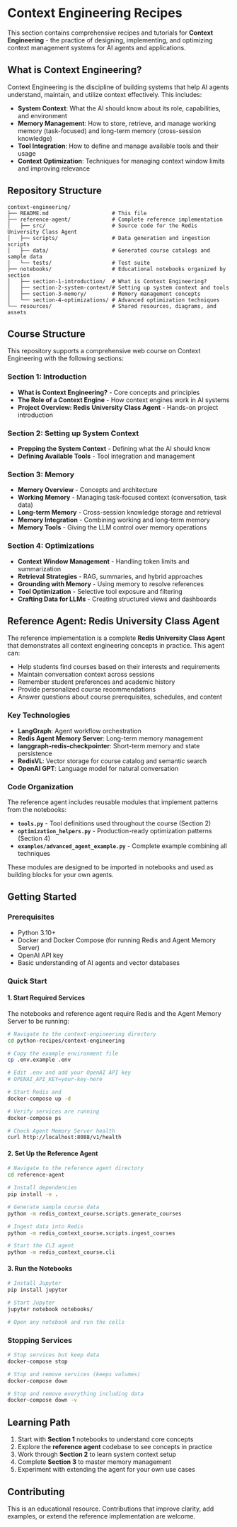 # Context Engineering Recipes

This section contains comprehensive recipes and tutorials for **Context Engineering** - the practice of designing, implementing, and optimizing context management systems for AI agents and applications.

## What is Context Engineering?

Context Engineering is the discipline of building systems that help AI agents understand, maintain, and utilize context effectively. This includes:

- **System Context**: What the AI should know about its role, capabilities, and environment
- **Memory Management**: How to store, retrieve, and manage working memory (task-focused) and long-term memory (cross-session knowledge)
- **Tool Integration**: How to define and manage available tools and their usage
- **Context Optimization**: Techniques for managing context window limits and improving relevance

## Repository Structure

```
context-engineering/
├── README.md                    # This file
├── reference-agent/             # Complete reference implementation
│   ├── src/                     # Source code for the Redis University Class Agent
│   ├── scripts/                 # Data generation and ingestion scripts
│   ├── data/                    # Generated course catalogs and sample data
│   └── tests/                   # Test suite
├── notebooks/                   # Educational notebooks organized by section
│   ├── section-1-introduction/  # What is Context Engineering?
│   ├── section-2-system-context/# Setting up system context and tools
│   ├── section-3-memory/        # Memory management concepts
│   └── section-4-optimizations/ # Advanced optimization techniques
└── resources/                   # Shared resources, diagrams, and assets
```

## Course Structure

This repository supports a comprehensive web course on Context Engineering with the following sections:

### Section 1: Introduction
- **What is Context Engineering?** - Core concepts and principles
- **The Role of a Context Engine** - How context engines work in AI systems
- **Project Overview: Redis University Class Agent** - Hands-on project introduction

### Section 2: Setting up System Context
- **Prepping the System Context** - Defining what the AI should know
- **Defining Available Tools** - Tool integration and management

### Section 3: Memory
- **Memory Overview** - Concepts and architecture
- **Working Memory** - Managing task-focused context (conversation, task data)
- **Long-term Memory** - Cross-session knowledge storage and retrieval
- **Memory Integration** - Combining working and long-term memory
- **Memory Tools** - Giving the LLM control over memory operations

### Section 4: Optimizations
- **Context Window Management** - Handling token limits and summarization
- **Retrieval Strategies** - RAG, summaries, and hybrid approaches
- **Grounding with Memory** - Using memory to resolve references
- **Tool Optimization** - Selective tool exposure and filtering
- **Crafting Data for LLMs** - Creating structured views and dashboards

## Reference Agent: Redis University Class Agent

The reference implementation is a complete **Redis University Class Agent** that demonstrates all context engineering concepts in practice. This agent can:

- Help students find courses based on their interests and requirements
- Maintain conversation context across sessions
- Remember student preferences and academic history
- Provide personalized course recommendations
- Answer questions about course prerequisites, schedules, and content

### Key Technologies

- **LangGraph**: Agent workflow orchestration
- **Redis Agent Memory Server**: Long-term memory management
- **langgraph-redis-checkpointer**: Short-term memory and state persistence
- **RedisVL**: Vector storage for course catalog and semantic search
- **OpenAI GPT**: Language model for natural conversation

### Code Organization

The reference agent includes reusable modules that implement patterns from the notebooks:

- **`tools.py`** - Tool definitions used throughout the course (Section 2)
- **`optimization_helpers.py`** - Production-ready optimization patterns (Section 4)
- **`examples/advanced_agent_example.py`** - Complete example combining all techniques

These modules are designed to be imported in notebooks and used as building blocks for your own agents.

## Getting Started

### Prerequisites

- Python 3.10+
- Docker and Docker Compose (for running Redis and Agent Memory Server)
- OpenAI API key
- Basic understanding of AI agents and vector databases

### Quick Start

#### 1. Start Required Services

The notebooks and reference agent require Redis and the Agent Memory Server to be running:

```bash
# Navigate to the context-engineering directory
cd python-recipes/context-engineering

# Copy the example environment file
cp .env.example .env

# Edit .env and add your OpenAI API key
# OPENAI_API_KEY=your-key-here

# Start Redis and
docker-compose up -d

# Verify services are running
docker-compose ps

# Check Agent Memory Server health
curl http://localhost:8088/v1/health
```

#### 2. Set Up the Reference Agent

```bash
# Navigate to the reference agent directory
cd reference-agent

# Install dependencies
pip install -e .

# Generate sample course data
python -m redis_context_course.scripts.generate_courses

# Ingest data into Redis
python -m redis_context_course.scripts.ingest_courses

# Start the CLI agent
python -m redis_context_course.cli
```

#### 3. Run the Notebooks

```bash
# Install Jupyter
pip install jupyter

# Start Jupyter
jupyter notebook notebooks/

# Open any notebook and run the cells
```

### Stopping Services

```bash
# Stop services but keep data
docker-compose stop

# Stop and remove services (keeps volumes)
docker-compose down

# Stop and remove everything including data
docker-compose down -v
```

## Learning Path

1. Start with **Section 1** notebooks to understand core concepts
2. Explore the **reference agent** codebase to see concepts in practice
3. Work through **Section 2** to learn system context setup
4. Complete **Section 3** to master memory management
5. Experiment with extending the agent for your own use cases

## Contributing

This is an educational resource. Contributions that improve clarity, add examples, or extend the reference implementation are welcome.
